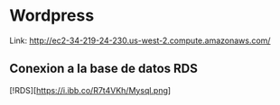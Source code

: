 # Wordpress
Link: http://ec2-34-219-24-230.us-west-2.compute.amazonaws.com/

## Conexion a la base de datos RDS
[!RDS][https://i.ibb.co/R7t4VKh/Mysql.png]

